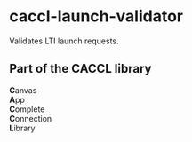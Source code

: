 # caccl-launch-validator
Validates LTI launch requests.

## Part of the CACCL library
**C**anvas  
**A**pp  
**C**omplete  
**C**onnection  
**L**ibrary  

